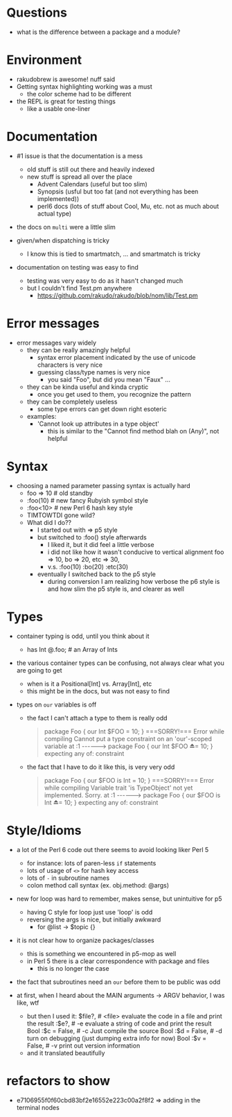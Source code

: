 # Questions

- what is the difference between a package and a module?

# Environment

- rakudobrew is awesome! nuff said
- Getting syntax highlighting working was a must
    - the color scheme had to be different
- the REPL is great for testing things
    - like a usable one-liner

# Documentation

- #1 issue is that the documentation is a mess
    - old stuff is still out there and heavily indexed
    - new stuff is spread all over the place
        - Advent Calendars (useful but too slim)
        - Synopsis (usful but too fat (and not everything has been implemented))
        - perl6 docs (lots of stuff about Cool, Mu, etc. not as much about actual type)

- the docs on `multi` were a little slim
- given/when dispatching is tricky
    - I know this is tied to smartmatch, ... and smartmatch is tricky

- documentation on testing was easy to find
    - testing was very easy to do as it hasn't changed much
    - but I couldn't find Test.pm anywhere
        - https://github.com/rakudo/rakudo/blob/nom/lib/Test.pm

# Error messages

- error messages vary widely
    - they can be really amazingly helpful
        - syntax error placement indicated by the use of unicode characters is very nice
        - guessing class/type names is very nice
            - you said "Foo", but did you mean "Faux" ...
    - they can be kinda useful and kinda cryptic 
        - once you get used to them, you recognize the pattern 
    - they can be completely useless
        - some type errors can get down right esoteric
    - examples:
        - 'Cannot look up attributes in a type object'
            - this is similar to the "Cannot find method blah on (Any)", not helpful

# Syntax

- choosing a named parameter passing syntax is actually hard
    - foo => 10  # old standby
    - :foo(10)   # new fancy Rubyish symbol style
    - :foo<10>   # new Perl 6 hash key style
    - TIMTOWTDI gone wild?
    - What did I do??
        - I started out with => p5 style
        - but switched to :foo() style afterwards
            - I liked it, but it did feel a little verbose
            - i did not like how it wasn't conducive to vertical alignment
                foo => 10,
                bo  => 20,
                etc => 30,
            - v.s.
                :foo(10)
                :bo(20)
                :etc(30)            
        - eventually I switched back to the p5 style
            - during conversion I am realizing how verbose the p6 style is
              and how slim the p5 style is, and clearer as well

# Types

- container typing is odd, until you think about it
    - has Int @.foo; # an Array of Ints

- the various container types can be confusing, not always clear what you are going to get
    - when is it a Positional[Int] vs. Array[Int], etc
    - this might be in the docs, but was not easy to find

- types on `our` variables is off
    - the fact I can't attach a type to them is really odd
        > package Foo { our Int $FOO = 10; }
        ===SORRY!=== Error while compiling <unknown file>
        Cannot put a type constraint on an 'our'-scoped variable
        at <unknown file>:1
        ------> package Foo { our Int $FOO ⏏= 10; }
            expecting any of:
                constraint
    - the fact that I have to do it like this, is very very odd
        > package Foo { our $FOO is Int = 10; }
        ===SORRY!=== Error while compiling
        Variable trait 'is TypeObject' not yet implemented. Sorry.
        at :1
        ------> package Foo { our $FOO is Int ⏏= 10; }
            expecting any of:
                constraint

# Style/Idioms

- a lot of the Perl 6 code out there seems to avoid looking liker Perl 5
    - for instance: lots of paren-less `if` statements
    - lots of usage of `<>` for hash key access
    - lots of `-` in subroutine names
    - colon method call syntax (ex. obj.method: @args)

- new for loop was hard to remember, makes sense, but unintuitive for p5
    - having C style for loop just use 'loop' is odd
    - reversing the args is nice, but initially awkward 
        - for @list -> $topic {}

- it is not clear how to organize packages/classes
    - this is something we encountered in p5-mop as well
    - in Perl 5 there is a clear correspondence with package and files
        - this is no longer the case

- the fact that subroutines need an `our` before them to be public was odd

- at first, when I heard about the MAIN arguments -> ARGV behavior, I was like, wtf
    - but then I used it:
        $file?,           # <file> evaluate the code in a file and print the result
        :$e?,             # -e evaluate a string of code and print the result
        Bool :$c = False, # -c Just compile the source
        Bool :$d = False, # -d turn on debugging (just dumping extra info for now) 
        Bool :$v = False, # -v print out version information  
    - and it translated beautifully

# refactors to show

- e7106955f0f60cbd83bf2e16552e223c00a2f8f2 => adding in the terminal nodes




